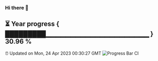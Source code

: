 ### Hi there 👋
⏳ Year progress { █████████▁▁▁▁▁▁▁▁▁▁▁▁▁▁▁▁▁▁▁▁▁ } 30.96 %
---
⏰ Updated on Mon, 24 Apr 2023 00:30:27 GMT
![Progress Bar CI](https://github.com/Moyi321/Moyi321/workflows/Progress%20Bar%20CI/badge.svg)
